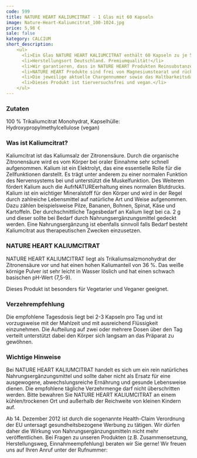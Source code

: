 ```yaml
---
code: 599
title: NATURE HEART KALIUMCITRAT - 1 Glas mit 60 Kapseln
image: Nature-Heart-Kaliumcitrat_100-1024.jpg
price: 5,98 €
sale: false
kategory: CALCIUM
short_description: 
    <ul>
      <li>Ein Glas NATURE HEART KALIUMCITRAT enthält 60 Kapseln zu je 500 mg.</li>
      <li>Herstellungsort Deutschland. Premiumqualität!</li>
      <li>Wir garantieren, dass in NATURE HEART Produkten Reinsubstanzen enthalten sind ohne künstliche Zusatzstoffe.</li>
      <li>NATURE HEART Produkte sind frei von Magnesiumstearat und rückstandskontrolliert.</li>
      <li>Die jeweilige aktuelle Chargennummer sowie das Haltbarkeitsdatum finden Sie auf dem NATURE HEART Produktetikett.</li>
      <li>Dieses Produkt ist tierversuchsfrei und vegan.</li>
    </ul>
---
```

<h3>Zutaten</h3>
<p>
  100 % Trikaliumcitrat Monohydrat, Kapselhülle: Hydroxypropylmethylcellulose (vegan)
</p>

<h3>Was ist Kaliumcitrat?</h3>
<p>
  Kaliumcitrat ist das Kaliumsalz der Zitronensäure. Durch die organische Zitronensäure wird es vom Körper bei oraler Einnahme   sehr schnell aufgenommen. Kalium ist ein Elektrolyt, das eine essentielle Rolle für die Zellfunktionen darstellt. Es trägt   unter anderem zu einer normalen Funktion des Nervensystems bei und unterstützt die Muskelfunktion. Des Weiteren fördert   Kalium auch die AufrNATUREerhaltung eines normalen Blutdrucks.
  Kalium ist ein wichtiger Mineralstoff für den Körper und wird in der Regel durch zahlreiche Lebensmittel auf natürliche Art   und Weise aufgenommen. Dazu zählen beispielsweise Pilze, Bananen, Bohnen, Spinat, Käse und Kartoffeln. Der durchschnittliche   Tagesbedarf an Kalium liegt bei ca. 2 g und dieser sollte bei Bedarf durch Nahrungsergänzungsmittel gedeckt werden. Eine   Nahrungsergänzung ist ebenfalls sinnvoll falls Bedarf besteht Kaliumcitrat aus therapeutischen Zwecken einzusetzen.
</p>

<h3>NATURE HEART KALIUMCITRAT</h3>
<p>
  NATURE HEART KALIUMCITRAT liegt als Trikaliumsalzmonohydrat der Zitronensäure vor und hat einen hohen Kaliumanteil von 36 %. Das weiße körnige Pulver ist sehr leicht in Wasser löslich und hat einen schwach basischen pH-Wert (7,5-9).
</p>
<p>
  Dieses Produkt ist besonders für Vegetarier und Veganer geeignet.
</p>

<h3>Verzehrempfehlung</h3>
<p>
  Die empfohlene Tagesdosis liegt bei 2-3 Kapseln pro Tag und ist vorzugsweise mit der Mahlzeit und mit ausreichend Flüssigkeit einzunehmen. Die Aufteilung auf zwei oder mehrere Dosen über den Tag verteilt unterstützt dabei den Körper sich langsam an das Präparat zu gewöhnen.
</p>

<h3>Wichtige Hinweise</h3>
<p>
  Bei NATURE HEART KALIUMCITRAT handelt es sich um ein rein natürliches Nahrungsergänzungsmittel und sollte daher nicht als Ersatz für eine ausgewogene, abwechslungsreiche Ernährung und gesunde Lebensweise dienen. Die empfohlene tägliche Verzehrmenge darf nicht überschritten werden. Bitte bewahren Sie NATURE HEART KALIUMCITRAT an einem kühlen/trockenen Ort und außerhalb der Reichweite von kleinen Kindern auf.
</p>
<p>
  Ab 14. Dezember 2012 ist durch die sogenannte Health-Claim Verordnung der EU untersagt gesundheitsbezogene Werbung zu tätigen. Wir dürfen daher die Wirkung von Nahrungsergänzungsmitteln nicht mehr veröffentlichen. Bei Fragen zu unseren Produkten (z.B. Zusammensetzung, Herstellungsweg, Einnahmeempfehlung) beraten wir Sie gerne! Wir freuen uns auf Ihren Anruf unter der Rufnummer:
</p>
